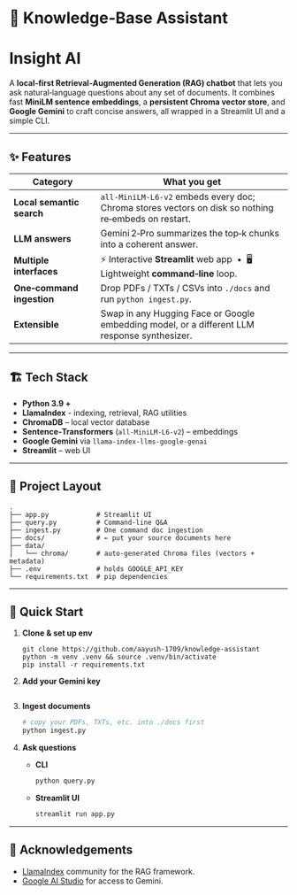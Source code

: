 # 📄 Knowledge‑Base Assistant
# Insight AI

A **local‑first Retrieval‑Augmented Generation (RAG) chatbot** that lets you ask natural‑language questions about any set of documents.
It combines fast **MiniLM sentence embeddings**, a **persistent Chroma vector store**, and **Google Gemini** to craft concise answers, all wrapped in a Streamlit UI and a simple CLI.

---

## ✨ Features

| Category                  | What you get                                                                                        |
| ------------------------- | --------------------------------------------------------------------------------------------------- |
| **Local semantic search** | `all‑MiniLM‑L6‑v2` embeds every doc; Chroma stores vectors on disk so nothing re‑embeds on restart. |
| **LLM answers**           | Gemini 2‑Pro summarizes the top‑k chunks into a coherent answer.                                    |
| **Multiple interfaces**   | ⚡ Interactive **Streamlit** web app  •  🖥️ Lightweight **command‑line** loop.                      |
| **One‑command ingestion** | Drop PDFs / TXTs / CSVs into `./docs` and run `python ingest.py`.                                   |
| **Extensible**            | Swap in any Hugging Face or Google embedding model, or a different LLM response synthesizer.        |

---

## 🏗️ Tech Stack

* **Python 3.9 +**
* **LlamaIndex** - indexing, retrieval, RAG utilities
* **ChromaDB** – local vector database
* **Sentence‑Transformers** (`all‑MiniLM‑L6‑v2`) – embeddings
* **Google Gemini** via `llama-index-llms-google-genai`
* **Streamlit** – web UI

---

## 📂 Project Layout

```
.
├── app.py            # Streamlit UI
├── query.py          # Command‑line Q&A
├── ingest.py         # One command doc ingestion
├── docs/             # ← put your source documents here
├── data/
│   └── chroma/       # auto‑generated Chroma files (vectors + metadata)
├── .env              # holds GOOGLE_API_KEY
└── requirements.txt  # pip dependencies
```

---

## 🚀 Quick Start

1. **Clone & set up env**

   ```
   git clone https://github.com/aayush-1709/knowledge-assistant
   python -m venv .venv && source .venv/bin/activate
   pip install -r requirements.txt
   ```

2. **Add your Gemini key**

   ``` GEMINI_API_KEY="your-key" (Create through https://aistudio.google.com/)
   ```

3. **Ingest documents**

   ```bash
   # copy your PDFs, TXTs, etc. into ./docs first
   python ingest.py
   ```

4. **Ask questions**

   * **CLI**

     ```bash
     python query.py
     ```
   * **Streamlit UI**

     ```bash
     streamlit run app.py
     ```

---

## 🙏 Acknowledgements
* [LlamaIndex](https://github.com/run-llama/llama_index) community for the RAG framework.
* [Google AI Studio](https://ai.google.dev/) for access to Gemini.
